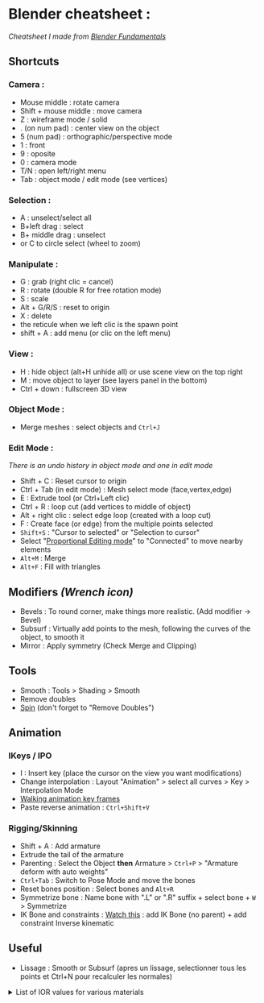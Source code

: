 # Blender cheatsheet :

*Cheatsheet I made from [Blender Fundamentals](https://www.youtube.com/playlist?list=PLa1F2ddGya_8V90Kd5eC5PeBjySbXWGK1)*

## Shortcuts

### Camera :
- Mouse middle : rotate camera
- Shift + mouse middle : move camera
- Z : wireframe mode / solid
- . (on num pad) : center view on the object
- 5 (num pad) : orthographic/perspective mode
- 1 : front
- 9 : oposite
- 0 : camera mode
- T/N : open left/right menu 
- Tab : object mode / edit mode (see vertices)

### Selection :
- A : unselect/select all
- B+left drag : select
- B+ middle drag : unselect
- or C to circle select (wheel to zoom) 

### Manipulate :
- G : grab (right clic = cancel)
- R : rotate (double R for free rotation mode)
- S : scale
- Alt + G/R/S : reset to origin
- X : delete
- the reticule when we left clic is the spawn point
- shift + A : add menu (or clic on the left menu)

### View :
- H : hide object (alt+H unhide all) or use scene view on the top right
- M : move object to layer (see layers panel in the bottom)
- Ctrl + down : fullscreen 3D view

### Object Mode :
- Merge meshes : select objects and `Ctrl+J`

### Edit Mode :
*There is an undo history in object mode and one in edit mode*
- Shift + C : Reset cursor to origin
- Ctrl + Tab (in edit mode) : Mesh select mode (face,vertex,edge)
- E : Extrude tool (or Ctrl+Left clic)
- Ctrl + R : loop cut (add vertices to middle of object)
- Alt + right clic : select edge loop (created with a loop cut)
- F : Create face (or edge) from the multiple points selected
- `Shift+S` : "Cursor to selected" or "Selection to cursor"
- Select "[Proportional Editing mode](https://docs.blender.org/manual/en/dev/editors/3dview/object/editing/transform/control/proportional_edit.html)" to "Connected" to move nearby elements
- `Alt+M` : Merge
- `Alt+F` : Fill with triangles

## Modifiers *(Wrench icon)*
- Bevels : To round corner, make things more realistic. (Add modifier -> Bevel)
- Subsurf : Virtually add  points to the mesh, following the curves of the object, to smooth it
- Mirror : Apply symmetry (Check Merge and Clipping)

## Tools
- Smooth : Tools > Shading > Smooth
- Remove doubles
- [Spin](https://docs.blender.org/manual/en/dev/modeling/meshes/editing/duplicating/spin.html) (don't forget to "Remove Doubles")

## Animation
### IKeys / IPO
- I : Insert key (place the cursor on the view you want modifications)
- Change interpolation : Layout "Animation" > select all curves > Key > Interpolation Mode
- [Walking animation key frames](https://youtu.be/sTo4adwvulE?t=1m18s)
- Paste reverse animation : `Ctrl+Shift+V`

### Rigging/Skinning
- Shift + A : Add armature
- Extrude the tail of the armature
- Parenting : Select the Object **then** Armature > `Ctrl+P` > "Armature deform with auto weights"
- `Ctrl+Tab` : Switch to Pose Mode and move the bones
- Reset bones position : Select bones and `Alt+R`
- Symmetrize bone : Name bone with ".L" or ".R" suffix + select bone + `W` > Symmetrize
- IK Bone and constraints : [Watch this](https://youtu.be/8mZtc33rQ3c?t=4m14s) : add IK Bone (no parent) + add constraint Inverse kinematic

## Useful
- Lissage : Smooth or Subsurf (apres un lissage, selectionner tous les points et Ctrl+N pour recalculer les normales)

<details><summary>List of IOR values for various materials</summary>
<p>

- Acetone 1.36 
- Actinolite 1.618 
- Agate 1.544 
- Agate, Moss 1.540 
- Air 1.0002926 
- Alcohol 1.329 
- Alexandrite 1.745 
- Aluminum 1.44 
- Amber 1.546 
- Amblygonite 1.611 
- Amethyst 1.544 
- Anatase 2.490 
- Andalusite 1.641 
- Anhydrite 1.571 
- Apatite 1.632 
- Apophyllite 1.536 
- Aquamarine 1.577 
- Aragonite 1.530 
- Argon 1.000281 
- Asphalt 1.635 
- Augelite 1.574 
- Axinite 1.675 
- Azurite 1.730 
- Barite 1.636 
- Barytocalcite 1.684 
- Benitoite 1.757 
- Benzene 1.501 
- Beryl 1.577 
- Beryllonite 1.553 
- Brazilianite 1.603 
- Bromine (liq) 1.661 
- Bronze 1.18 
- Calcite 1.486 
- Cancrinite 1.491 
- Carbon Dioxide (gas) 1.000449 
- Carbon Disulfide 1.628 
- Carbon Tetrachloride 1.460 
- Cassiterite 1.997 
- Celestite 1.622 
- Cerussite 1.804 
- Ceylanite 1.770 
- Chalcedony 1.530 
- Chalk 1.510 
- Chalybite 1.630 
- Chlorine (gas) 1.000768 
- Chlorine (liq) 1.385 
- Chrome Green 2.4 
- Chrome Red 2.42 
- Chrome Yellow 2.31 
- Chromium 2.97 
- Chrysoberyl 1.745 
- Chrysocolla 1.500 
- Chrysoprase 1.534 
- Citrine 1.550 
- Clinozoisite 1.724 
- Cobalt Blue 1.74 
- Cobalt Green 1.97 
- Cobalt Violet 1.71 
- Colemanite 1.586 
- Copper 1.10 
- Copper Oxide 2.705 
- Coral 1.486 
- Cordierite 1.540 
- Corundum 1.766 
- Crocoite 2.310 
- Crystal 2.00 
- Cuprite 2.850 
- Danburite 1.633 
- Diamond 2.417 
- Diopside 1.680 
- Dolomite 1.503 
- Dumortierite 1.686 
- Ebonite 1.66 
- Ekanite 1.600 
- Elaeolite 1.532 
- Emerald 1.576 
- Emerald, Synth flux 1.561 
- Emerald, Synth hydro 1.568 
- Enstatite 1.663 
- Epidote 1.733 
- Ethanol 1.36 
- Ethyl Alcohol 1.36 
- Euclase 1.652 
- Feldspar, Adventurine 1.532 
- Feldspar, Albite 1.525 
- Feldspar, Amazonite 1.525 
- Feldspar, Labradorite 1.565 
- Feldspar, Microcline 1.525 
- Feldspar, Oligoclase 1.539 
- Feldspar, orthoclase 1.525 
- Fluoride 1.56 
- Fluorite 1.434 
- Formica 1.47 
- Garnet, Almandine 1.760 
- Garnet, Almandite 1.790 
- Garnet, Andradite 1.820 
- Garnet, Demantoid 1.880 
- Garnet, Grossular 1.738 
- Garnet, Hessonite 1.745 
- Garnet, Rhodolite 1.760 
- Garnet, Spessartite 1.810 
- Gaylussite 1.517 
- Glass 1.51714 
- Glass, Albite 1.4890 
- Glass, Crown 1.520 
- Glass, Crown, Zinc 1.517 
- Glass, Flint, Dense 1.66 
- Glass, Flint, Heaviest 1.89 
- Glass, Flint, Heavy 1.65548 
- Glass, Flint, Lanthanum 1.80 
- Glass, Flint, Light 1.58038 
- Glass, Flint, Medium 1.62725 
- Glycerine 1.473 
- Gold 0.47 
- Hambergite 1.559 
- Hauynite 1.502 
- Helium 1.000036 
- Hematite 2.940 
- Hemimorphite 1.614 
- Hiddenite 1.655 
- Howlite 1.586 
- Hydrogen (gas) 1.000140 
- Hydrogen (liq) 1.0974 
- Hypersthene 1.670 
- Ice 1.309 
- Idocrase 1.713 
- Iodine Crystal 3.34 
- Iolite 1.548 
- Iron 1.51 
- Ivory 1.540 
- Jade, Nephrite 1.610 
- Jadeite 1.665 
- Jasper 1.540 
- Jet 1.660 
- Kornerupine 1.665 
- Kunzite 1.655 
- Kyanite 1.715 
- Lapis Gem 1.500 
- Lapis Lazuli 1.61 
- Lazulite 1.615 
- Lead 2.01 
- Leucite 1.509 
- Magnesite 1.515 
- Malachite 1.655 
- Meerschaum 1.530 
- Mercury (liq) 1.62 
- Methanol 1.329 
- Moldavite 1.500 
- Moonstone, Adularia 1.525 
- Moonstone, Albite 1.535 
- Natrolite 1.480 
- Nephrite 1.600 
- Nitrogen (gas) 1.000297 
- Nitrogen (liq) 1.2053 
- Nylon 1.53 
- Obsidian 1.489 
- Olivine 1.670 
- Onyx 1.486 
- Opal 1.450 
- Oxygen (gas) 1.000276 
- Oxygen (liq) 1.221 
- Painite 1.787 
- Pearl 1.530 
- Periclase 1.740 
- Peridot 1.654 
- Peristerite 1.525 
- Petalite 1.502 
- Phenakite 1.650 
- Phosgenite 2.117 
- Plastic 1.460 
- Plexiglas 1.50 
- Polystyrene 1.55 
- Prase 1.540 
- Prasiolite 1.540 
- Prehnite 1.610 
- Proustite 2.790 
- Purpurite 1.840 
- Pyrite 1.810 
- Pyrope 1.740 
- Quartz 1.544 
- Quartz, Fused 1.45843 
- Rhodizite 1.690 
- Rhodonite 1.735 
- Rock Salt 1.544 
- Rubber, Natural 1.5191 
- Ruby 1.760 
- Rutile 2.62 
- Sanidine 1.522 
- Sapphire 1.760 
- Scapolite 1.540 
- Scapolite, Yellow 1.555 
- Scheelite 1.920 
- Selenium, Amorphous 2.92 
- Serpentine 1.560 
- Shell 1.530 
- Silicon 4.24 
- Sillimanite 1.658 
- Silver 0.18 
- Sinhalite 1.699 
- Smaragdite 1.608 
- Smithsonite 1.621 
- Sodalite 1.483 
- Sodium Chloride 1.544 
- Sphalerite 2.368 
- Sphene 1.885 
- Spinel 1.712 
- Spodumene 1.650 
- Staurolite 1.739 
- Steatite 1.539 
- Steel 2.50 
- Stichtite 1.520 
- Strontium Titanate 2.410 
- Styrofoam 1.595 
- Sulphur 1.960 
- Synthetic Spinel 1.730 
- Taaffeite 1.720 
- Tantalite 2.240 
- Tanzanite 1.691 
- Teflon 1.35 
- Thomsonite 1.530 
- Tiger eye 1.544 
- Topaz 1.620 
- Topaz, Blue 1.610 
- Topaz, Pink 1.620 
- Topaz, White 1.630 
- Topaz, Yellow 1.620 
- Tourmaline 1.624 
- Tremolite 1.600 
- Tugtupite 1.496 
- Turpentine 1.472 
- Turquoise 1.610 
- Ulexite 1.490 
- Uvarovite 1.870 
- Variscite 1.550 
- Vivianite 1.580 
- Wardite 1.590 
- Water (gas) 1.000261 
- Water 100'C 1.31819 
- Water 20'C 1.33335 
- Water 35'C (Room temp) 1.33157 
- Willemite 1.690 
- Witherite 1.532 
- Wulfenite 2.300 
- Zincite 2.010 
- Zircon, High 1.960 
- Zircon, Low 1.800 
- Zirconia, Cubic 2.170 

**Liquids**
- Acetone 1.36 
- Alcohol, Ethyl (grain) 1.36 
- Alcohol, Methyl (wood) 1.329 
- Beer 1.345 
- Carbonated Beverages 1.34 - 1.356 
- Fruit Juice 
- Chlorine (liq) 1.385 
- Cranberry Juice (25%) 1.351 
- Glycerin 1.473 
- Honey, 13% water content 1.504 
- Honey, 17% water content 1.494 
- Honey, 21% water content 1.484 
- Ice 1.309 
- Milk 1.35 
- Oil, Clove 1.535 
- Oil, Lemon 1.481 
- Oil, Neroli 1.482 
- Oil, Orange 1.473 
- Oil, Safflower 1.466 
- Oil, vegetable (50° C) 1.47 
- Oil of Wintergreen 1.536 
- Rum, White 1.361 
- Shampoo 1.362 
- Sugar Solution 30% 1.38 
- Sugar Solution 80% 1.49 
- Turpentine 1.472 
- Vodka 1.363 
- Water (0° C) 1.33346 
- Water (100° C) 1.31766 
- Water (20° C) 1.33283 
- Whisky 1.356 

**Minerals & Gemstones**
- Alexandrite 1.746 - 1.755 
- Almandine 1.75 - 1.83 
- Amber 1.539 - 1.545 
- Amethyst 1.532 - 1.554 
- Ammolite 1.52 -1.68 
- Andalusite 1.629 - 1.650 
- Apatite 1.632 - 1.42 
- Aquamarine 1.567-1.590 
- Axenite 1.674 - 1.704 
- Beryl 1.57 - 1.60 
- Beryl, Red 1.570 - 1.598 
- Chalcedony 1.544 - 1.553 
- Chrome Tourmaline, 1.61 - 1.64 
- Citrine 1.532 - 1.554 
- Clinohumite 1.625 - 1.675 
- Coral 1.486 - 1.658 
- Crystal 2.000 
- Crysoberyl, Catseye 1.746 - 1.755 
- Danburite 1.627 - 1.641 
- Diamond 2.417 
- Emerald 1.560 - 1.605 
- Emerald Catseye 1.560 - 1.605 
- Flourite 1.434 
- Garnet, Andradite 1.88 - 1.94 
- Garnet, Demantiod 1.880 - 1.9 
- Garnet, Mandarin 1.790 - 1.8 
- Garnet, Pyrope 1.73 - 1.76 
- Garnet, Rhodolite 1.740 - 1.770 
- Garnet, Tsavorite 1.739 - 1.744 
- Garnet, Uvarovite 1.74 - 1.87 
- Hauyn 1.490 - 1.505 
- Iolite 1.522 - 1.578 
- Jade, Jadeite 1.64 - 1.667 
- Jade, Nephrite 1.600 - 1.641 
- Jet 1.660 
- Kunzite 1.660 - 1.676 
- Labradorite 1.560 - 1.572 
- Lapis Lazuli 1.50 - 1.55 
- Moonstone 1.518 - 1.526 
- Morganite 1.585 - 1.594 
- Obsidian 1.50 
- Opal, Black 1.440 - 1.460 
- Opal, Fire 1.430 - 1.460 
- Opal, White 1.440 - 1.460 
- Oregon Sunstone 1.560 - 1.572 
- Padparadja 1.760 - 1.773 
- Peridot 1.635 - 1.690 
- Quartz 1.544 - 1.553 
- Ruby 1.757 - 1.779 
- Sapphire 1.757 - 1.779 
- Sapphire, Star 1.760 - 1.773 
- Spessarite 1.79 - 1.81 
- Spinel 1.712 - 1.717 
- Spinel, Blue 1.712 - 1.747 
- Spinel, Red 1.708 - 1.735 
- Star Ruby 1.76 - 1.773 
- Tanzanite 1.690-1.7 
- Tanzanite 1.692 - 1.700 
- Topaz 1.607 - 1.627 
- Topaz, Imperial 1.605-1.640 
- Tourmaline 1.603 - 1.655 
- Tourmaline, Blue 1.61 - 1.64 
- Tourmaline, Catseye 1.61 - 1.64 
- Tourmaline, Green 1.61 - 1.64 
- Tourmaline, Paraiba 1.61 - 1.65 
- Tourmaline, Red 1.61 - 1.64 
- Zircon 1.777 - 1.987 
- Zirconia, Cubic 2.173 - 2.21 

**Transparent materials**
- Eye, Aqueous humor 1.33 
- Eye, Cornea 1.38 
- Eye, Lens 1.41 
- Eye, Vitreous humor 1.34 
- Glass, Arsenic Trisulfide 2.04 
- Glass, Crown (common) 1.52 
- Glass, Flint, 29% lead 1.569 
- Glass, Flint, 55% lead 1.669 
- Glass, Flint, 71% lead 1.805 
- Glass, Fused Silica 1.459 
- Glass, Pyrex 1.474 
- Lucite 1.495 
- Nylon 1.53 
- Obsidian 1.50 
- Plastic 1.460 - 1.55 
- Plexiglas 1.488 
- Salt 1.516 

**Metals**
- Aluminum 1.39 
- Copper 2.43 
- Gold 0.166 
- Mylar 1.65 
- Nickel 1.08 
- Platinum 2.33 
- Silver 1.35 
- Titanium 2.16 

- Vacuum 1.0000 
- Air 1.0003 
- Ice 1.31 
- Water 1.333 
- Ethyl Alcohol 1.36 
- Plexiglas 1.51 
- Crown Glass 1.52 
- Light Flint Glass 1.58 
- Dense Flint Glass 1.66 
- Zircon 1.923 
- Diamond 2.417 
- Rutile 2.907 
- Gallium phosphide 3.50 

**Various household liquids**
- Glycerin 1,367 
- All Purpose Orange Cleaner (Pathmark Brand) 1,293 
- Degreaser 1.377 
- Shower Gel 1.51 
- Baby Wash 1.26 

- Vacuum 1 (exactly) 
- Helium 1.000036 
- Air @ STP 1.0002926 
- Carbon dioxide 1.00045 
- Water Ice 1.31 
- Liquid Water (20°C) 1.332986 
- Cryolite 1.338 
- Acetone 1.36 
- Ethanol 1.36 
- Teflon 1.35 - 1.38 
- Glycerol 1.4729 
- Acrylic glass 1.490 - 1.492 
- Rock salt 1.516 
- Crown glass (pure) 1.50 - 1.54 
- Salt (NaCl) 1.544 
- Polycarbonate 1.584 - 1.586 
- PMMA 1.4893 - 1.4899 
- PETg 1.57 
- PET 1.5750 
- Flint glass (pure) 1.60 - 1.62 
- Crown glass (impure) 1.485 - 1.755 
- Bromine 1.661 
- Flint glass (impure) 1.523 - 1.925 
- Cubic zirconia 2.15 - 2.18 
- Diamond 2.419 
- Moissanite 2.65 - 2.69 
- Cinnabar (Mercury sulfide) 3.02 
- Gallium(III) phosphide 3.5 
- Gallium(III) arsenide 3.927 
- Silicon 4.01 

- Acetone 1.36 
- Actinolite 1.618 
- Agalmatoite 1.550 
- Agate 1.544 
- Agate, Moss 1.540 
- Air 1.0002926 
- Alcohol 1.329 
- Alexandrite 1.745 
- Aluminum 1.44 
- Amber 1.546 
- Amblygonite 1.611 
- Amethyst 1.544 
- Anatase 2.490 
- Andalusite 1.641 
- Anhydrite 1.571 
- Apatite 1.632 
- Apophyllite 1.536 
- Aquamarine 1.577 
- Aragonite 1.530 
- Argon 1.000281 
- Asphalt 1.635 
- Augelite 1.574 
- Axinite 1.675 
- Azurite 1.730 
- Barite 1.636 
- Barytocalcite 1.684 
- Benitoite 1.757 
- Benzene 1.501 
- Beryl 1.577 
- Beryllonite 1.553 
- Brazilianite 1.603 
- Bromine (liq) 1.661 
- Bronze 1.18 
- Brownite 1.567 
- Calcite 1.486 
- Calspar 1.486 
- Cancrinite 1.491 
- Carbon Dioxide (gas) 1.000449 
- Carbon Disulfide 1.628 
- Carbon Tetrachloride 1.460 
- Cassiterite 1.997 
- Celestite 1.622 
- Cerussite 1.804 
- Ceylanite 1.770 
- Chalcedony 1.530 
- Chalk 1.510 
- Chalybite 1.630 
- Chlorine (gas) 1.000768 
- Chlorine (liq) 1.385 
- Chrome Green 2.4 
- Chrome Red 2.42 
- Chrome Yellow 2.31 
- Chromium 2.97 
- Chrysoberyl 1.745 
- Chrysocolla 1.500 
- Chrysoprase 1.534 
- Citrine 1.550 
- Clinozoisite 1.724 
- Cobalt Blue 1.74 
- Cobalt Green 1.97 
- Cobalt Violet 1.71 
- Colemanite 1.586 
- Copper 1.10 
- Copper Oxide 2.705 
- Coral 1.486 
- Cordierite 1.540 
- Corundum 1.766 
- Crocoite 2.310 
- Crystal 2.00 
- Cuprite 2.850 
- Danburite 1.633 
- Diamond 2.417 
- Diopside 1.680 
- Dolomite 1.503 
- Dumortierite 1.686 
- Ebonite 1.66 
- Ekanite 1.600 
- Elaeolite 1.532 
- Emerald 1.576 
- Emerald, Synth flux 1.561 
- Emerald, Synth hydro 1.568 
- Enstatite 1.663 
- Epidote 1.733 
- Ethanol 1.36 
- Ethyl Alcohol 1.36 
- Euclase 1.652 
- Fabulite 2.409 
- Feldspar, Adventurine 1.532 
- Feldspar, Albite 1.525 
- Feldspar, Amazonite 1.525 
- Feldspar, Labradorite 1.565 
- Feldspar, Microcline 1.525 
- Feldspar, Oligoclase 1.539 
- Feldspar, Orthoclase 1.525 
- Fluoride 1.56 
- Fluorite 1.434 
- Formica 1.47 
- Garnet, Almandine 1.760 
- Garnet, Almandite 1.790 
- Garnet, Andradite 1.820 
- Garnet, Demantoid 1.880 
- Garnet, Grossular 1.738 
- Garnet, Hessonite 1.745 
- Garnet, Rhodolite 1.760 
- Garnet, Spessartite 1.810 
- Gaylussite 1.517 
- Glass 1.51714 
- Glass, Albite 1.4890 
- Glass, Crown 1.520 
- Glass, Crown, Zinc 1.517 
- Glass, Flint, Dense 1.66 
- Glass, Flint, Heaviest 1.89 
- Glass, Flint, Heavy 1.65548 
- Glass, Flint, Lanthanum 1.80 
- Glass, Flint, Light 1.58038 
- Glass, Flint, Medium 1.62725 
- Glycerine 1.473 
- Gold 0.47 
- Hambergite 1.559 
- Hauynite 1.502 
- Helium 1.000036 
- Hematite 2.940 
- Hemimorphite 1.614 
- Hiddenite 1.655 
- Howlite 1.586 
- Hydrogen (gas) 1.000140 
- Hydrogen (liq) 1.0974 
- Hypersthene 1.670 
- Ice 1.309 
- Idocrase 1.713 
- Iodine Crystal 3.34 
- Iolite 1.548 
- Iron 1.51 
- Ivory 1.540 
- Jade, Nephrite 1.610 
- Jadeite 1.665 
- Jasper 1.540 
- Jet 1.660 
- Kornerupine 1.665 
- Kunzite 1.655 
- Kyanite 1.715 
- Lapis Gem 1.500 
- Lapis Lazuli 1.61 
- Lazulite 1.615 
- Lead 2.01 
- Leucite 1.509 
- Magnesite 1.515 
- Malachite 1.655 
- Meerschaum 1.530 
- Mercury (liq) 1.62 
- Methanol 1.329 
- Moldavite 1.500 
- Moonstone, Adularia 1.525 
- Moonstone, Albite 1.535 
- Natrolite 1.480 
- Nephrite 1.600 
- Nitrogen (gas) 1.000297 
- Nitrogen (liq) 1.2053 
- Nylon 1.53 
- Obsidian 1.489 
- Olivine 1.670 
- Onyx 1.486 
- Opal 1.450 
- Oxygen (gas) 1.000276 
- Oxygen (liq) 1.221 
- Painite 1.787 
- Pearl 1.530 
- Periclase 1.740 
- Peridot 1.654 
- Peristerite 1.525 
- Petalite 1.502 
- Phenakite 1.650 
- Phosgenite 2.117 
- Plastic 1.460 
- Plexiglas 1.50 
- Polystyrene 1.55 
- Prase 1.540 
- Prasiolite 1.540 
- Prehnite 1.610 
- Proustite 2.790 
- Purpurite 1.840 
- Pyrite 1.810 
- Pyrope 1.740 
- Quartz 1.544 
- Quartz, Fused 1.45843 
- Rhodizite 1.690 
- Rhodochrisite 1.600 
- Rhodonite 1.735 
- Rock Salt 1.544 
- Rubber, Natural 1.5191 
- Ruby 1.760 
- Rutile 2.62 
- Sanidine 1.522 
- Sapphire 1.760 
- Scapolite 1.540 
- Scapolite, Yellow 1.555 
- Scheelite 1.920 
- Selenium, Amorphous 2.92 
- Serpentine 1.560 
- Shell 1.530 
- Silicon 4.24 
- Sillimanite 1.658 
- Silver 0.18 
- Sinhalite 1.699 
- Smaragdite 1.608 
- Smithsonite 1.621 
- Sodalite 1.483 
- Sodium Chloride 1.544 
- Sphalerite 2.368 
- Sphene 1.885 
- Spinel 1.712 
- Spodumene 1.650 
- Staurolite 1.739 
- Steatite 1.539 
- Steel 2.50 
- Stichtite 1.520 
- Strontium Titanate 2.410 
- Styrofoam 1.595 
- Sulphur 1.960 
- Synthetic Spinel 1.730 
- Taaffeite 1.720 
- Tantalite 2.240 
- Tanzanite 1.691 
- Teflon 1.35 
- Thomsonite 1.530 
- Tiger eye 1.544 
- Topaz 1.620 
- Topaz, Blue 1.610 
- Topaz, Pink 1.620 
- Topaz, White 1.630 
- Topaz, Yellow 1.620 
- Tourmaline 1.624 
- Tremolite 1.600 
- Tugtupite 1.496 
- Turpentine 1.472 
- Turquoise 1.610 
- Ulexite 1.490 
- Uvarovite 1.870 
- Variscite 1.550 
- Vivianite 1.580 
- Wardite 1.590 
- Water (gas) 1.000261 
- Water 100'C 1.31819 
- Water 20'C 1.33335 
- Water 35'C (Room temp) 1.33157 
- Willemite 1.690 
- Witherite 1.532 
- Wulfenite 2.300 
- Zincite 2.010 
- Zircon, High 1.960 
- Zircon, Low 1.800 
- Zirconia, Cubic 2.170


**Sorted by refractive index:**
- Silver 0.18 
- Gold 0.47 
- Helium 1.000036 
- Hydrogen (gas) 1.00014 
- Water (gas) 1.000261 
- Oxygen (gas) 1.000276 
- Argon 1.000281 
- Air 1.0002926 
- Nitrogen (gas) 1.000297 
- Carbon Dioxide (gas) 1.000449 
- Chlorine (gas) 1.000768 
- Hydrogen (liq) 1.0974 
- Copper 1.1 
- Bronze 1.18 
- Nitrogen (liq) 1.2053 
- Oxygen (liq) 1.221 
- Ice 1.309 
- Water 100'C 1.31819 
- Alcohol 1.329 
- Methanol 1.329 
- Water 35'C (Room temp) 1.33157 
- Water 20'C 1.33335 
- Teflon 1.35 
- Acetone 1.36 
- Ethanol 1.36 
- Ethyl Alcohol 1.36 
- Chlorine (liq) 1.385 
- Fluorite 1.434 
- Aluminum 1.44 
- Opal 1.45 
- Quartz, Fused 1.45843 
- Carbon Tetrachloride 1.46 
- Plastic 1.46 
- Formica 1.47 
- Turpentine 1.472 
- Glycerine 1.473 
- Natrolite 1.48 
- Sodalite 1.483 
- Calcite 1.486 
- Calspar 1.486 
- Coral 1.486 
- Onyx 1.486 
- Glass, Albite 1.489 
- Obsidian 1.489 
- Ulexite 1.49 
- Cancrinite 1.491 
- Tugtupite 1.496 
- Chrysocolla 1.5 
- Lapis Gem 1.5 
- Moldavite 1.5 
- Plexiglas 1.5 
- Benzene 1.501 
- Hauynite 1.502 
- Petalite 1.502 
- Dolomite 1.503 
- Leucite 1.509 
- Chalk 1.51 
- Iron 1.51 
- Magnesite 1.515 
- Gaylussite 1.517 
- Glass, Crown, Zinc 1.517 
- Glass 1.51714 
- Rubber, Natural 1.5191 
- Glass, Crown 1.52 
- Stichtite 1.52 
- Sanidine 1.522 
- Feldspar, Albite 1.525 
- Feldspar, Amazonite 1.525 
- Feldspar, Microcline 1.525 
- Feldspar, Orthoclase 1.525 
- Moonstone, Adularia 1.525 
- Peristerite 1.525 
- Aragonite 1.53 
- Chalcedony 1.53 
- Meerschaum 1.53 
- Nylon 1.53 
- Pearl 1.53 
- Shell 1.53 
- Thomsonite 1.53 
- Elaeolite 1.532 
- Feldspar, Adventurine 1.532 
- Witherite 1.532 
- Chrysoprase 1.534 
- Moonstone, Albite 1.535 
- Apophyllite 1.536 
- Feldspar, Oligoclase 1.539 
- Steatite 1.539 
- Agate, Moss 1.54 
- Cordierite 1.54 
- Ivory 1.54 
- Jasper 1.54 
- Prase 1.54 
- Prasiolite 1.54 
- Scapolite 1.54 
- Agate 1.544 
- Amethyst 1.544 
- Quartz 1.544 
- Rock Salt 1.544 
- Sodium Chloride 1.544 
- Tiger eye 1.544 
- Amber 1.546 
- Iolite 1.548 
- Agalmatoite 1.55 
- Citrine 1.55 
- Polystyrene 1.55 
- Variscite 1.55 
- Beryllonite 1.553 
- Scapolite, Yellow 1.555 
- Hambergite 1.559 
- Fluoride 1.56 
- Serpentine 1.56 
- Emerald, Synth flux 1.561 
- Feldspar, Labradorite 1.565 
- Brownite 1.567 
- Emerald, Synth hydro 1.568 
- Anhydrite 1.571 
- Augelite 1.574 
- Emerald 1.576 
- Aquamarine 1.577 
- Beryl 1.577 
- Vivianite 1.58 
- Glass, Flint, Light 1.58038 
- Colemanite 1.586 
- Howlite 1.586 
- Wardite 1.59 
- Styrofoam 1.595 
- Ekanite 1.6 
- Nephrite 1.6 
- Rhodochrisite 1.6 
- Tremolite 1.6 
- Brazilianite 1.603 
- Smaragdite 1.608 
- Jade, Nephrite 1.61 
- Lapis Lazuli 1.61 
- Prehnite 1.61 
- Topaz, Blue 1.61 
- Turquoise 1.61 
- Amblygonite 1.611 
- Hemimorphite 1.614 
- Lazulite 1.615 
- Actinolite 1.618 
- Mercury (liq) 1.62 
- Topaz 1.62 
- Topaz, Pink 1.62 
- Topaz, Yellow 1.62 
- Smithsonite 1.621 
- Celestite 1.622 
- Tourmaline 1.624 
- Glass, Flint, Medium 1.62725 
- Carbon Disulfide 1.628 
- Chalybite 1.63 
- Topaz, White 1.63 
- Apatite 1.632 
- Danburite 1.633 
- Asphalt 1.635 
- Barite 1.636 
- Andalusite 1.641 
- Phenakite 1.65 
- Spodumene 1.65 
- Euclase 1.652 
- Peridot 1.654 
- Hiddenite 1.655 
- Kunzite 1.655 
- Malachite 1.655 
- Glass, Flint, Heavy 1.65548 
- Sillimanite 1.658 
- Ebonite 1.66 
- Glass, Flint, Dense 1.66 
- Jet 1.66 
- Bromine (liq) 1.661 
- Enstatite 1.663 
- Jadeite 1.665 
- Kornerupine 1.665 
- Hypersthene 1.67 
- Olivine 1.67 
- Axinite 1.675 
- Diopside 1.68 
- Barytocalcite 1.684 
- Dumortierite 1.686 
- Rhodizite 1.69 
- Willemite 1.69 
- Tanzanite 1.691 
- Sinhalite 1.699 
- Cobalt Violet 1.71 
- Spinel 1.712 
- Idocrase 1.713 
- Kyanite 1.715 
- Taaffeite 1.72 
- Clinozoisite 1.724 
- Azurite 1.73 
- Synthetic Spinel 1.73 
- Epidote 1.733 
- Rhodonite 1.735 
- Silver 0.18 
- Gold 0.47 
- Helium 1.000036 
- Hydrogen (gas) 1.00014 
- Water (gas) 1.000261 
- Oxygen (gas) 1.000276 
- Argon 1.000281 
- Air 1.0002926 
- Nitrogen (gas) 1.000297 
- Carbon Dioxide (gas) 1.000449 
- Chlorine (gas) 1.000768 
- Hydrogen (liq) 1.0974 
- Copper 1.1 
- Bronze 1.18 
- Nitrogen (liq) 1.2053 
- Oxygen (liq) 1.221 
- Ice 1.309 
- Water 100'C 1.31819 
- Alcohol 1.329 
- Methanol 1.329 
- Water 35'C (Room temp) 1.33157 
- Water 20'C 1.33335 
- Teflon 1.35 
- Acetone 1.36 
- Ethanol 1.36 
- Ethyl Alcohol 1.36 
- Chlorine (liq) 1.385 
- Fluorite 1.434 
- Aluminum 1.44 
- Opal 1.45 
- Quartz, Fused 1.45843 
- Carbon Tetrachloride 1.46 
- Plastic 1.46 
- Formica 1.47 
- Turpentine 1.472 
- Glycerine 1.473 
- Natrolite 1.48 
- Sodalite 1.483 
- Calcite 1.486 
- Calspar 1.486 
- Coral 1.486 
- Onyx 1.486 
- Glass, Albite 1.489 
- Obsidian 1.489 
- Ulexite 1.49 
- Cancrinite 1.491 
- Tugtupite 1.496 
- Chrysocolla 1.5 
- Lapis Gem 1.5 
- Moldavite 1.5 
- Plexiglas 1.5 
- Benzene 1.501 
- Hauynite 1.502 
- Petalite 1.502 
- Dolomite 1.503 
- Leucite 1.509 
- Chalk 1.51 
- Iron 1.51 
- Magnesite 1.515 
- Gaylussite 1.517 
- Glass, Crown, Zinc 1.517 
- Glass 1.51714 
- Rubber, Natural 1.5191 
- Glass, Crown 1.52 
- Stichtite 1.52 
- Sanidine 1.522 
- Feldspar, Albite 1.525 
- Feldspar, Amazonite 1.525 
- Feldspar, Microcline 1.525 
- Feldspar, Orthoclase 1.525 
- Moonstone, Adularia 1.525 
- Peristerite 1.525 
- Aragonite 1.53 
- Chalcedony 1.53 
- Meerschaum 1.53 
- Nylon 1.53 
- Pearl 1.53 
- Shell 1.53 
- Thomsonite 1.53 
- Elaeolite 1.532 
- Feldspar, Adventurine 1.532 
- Witherite 1.532 
- Chrysoprase 1.534 
- Moonstone, Albite 1.535 
- Apophyllite 1.536 
- Feldspar, Oligoclase 1.539 
- Steatite 1.539 
- Agate, Moss 1.54 
- Cordierite 1.54 
- Ivory 1.54 
- Jasper 1.54 
- Prase 1.54 
- Prasiolite 1.54 
- Scapolite 1.54 
- Agate 1.544 
- Amethyst 1.544 
- Quartz 1.544 
- Rock Salt 1.544 
- Sodium Chloride 1.544 
- Tiger eye 1.544 
- Amber 1.546 
- Iolite 1.548 
- Agalmatoite 1.55 
- Citrine 1.55 
- Polystyrene 1.55 
- Variscite 1.55 
- Beryllonite 1.553 
- Scapolite, Yellow 1.555 
- Hambergite 1.559 
- Fluoride 1.56 
- Serpentine 1.56 
- Emerald, Synth flux 1.561 
- Feldspar, Labradorite 1.565 
- Brownite 1.567 
- Emerald, Synth hydro 1.568 
- Anhydrite 1.571 
- Augelite 1.574 
- Emerald 1.576 
- Aquamarine 1.577 
- Beryl 1.577 
- Vivianite 1.58 
- Glass, Flint, Light 1.58038 
- Colemanite 1.586 
- Howlite 1.586 
- Wardite 1.59 
- Styrofoam 1.595 
- Ekanite 1.6 
- Nephrite 1.6 
- Rhodochrisite 1.6 
- Tremolite 1.6 
- Brazilianite 1.603 
- Smaragdite 1.608 
- Jade, Nephrite 1.61 
- Lapis Lazuli 1.61 
- Prehnite 1.61 
- Topaz, Blue 1.61 
- Turquoise 1.61 
- Amblygonite 1.611 
- Hemimorphite 1.614 
- Lazulite 1.615 
- Actinolite 1.618 
- Mercury (liq) 1.62 
- Topaz 1.62 
- Topaz, Pink 1.62 
- Topaz, Yellow 1.62 
- Smithsonite 1.621 
- Celestite 1.622 
- Tourmaline 1.624 
- Glass, Flint, Medium 1.62725 
- Carbon Disulfide 1.628 
- Chalybite 1.63 
- Topaz, White 1.63 
- Apatite 1.632 
- Danburite 1.633 
- Asphalt 1.635 
- Barite 1.636 
- Andalusite 1.641 
- Phenakite 1.65 
- Spodumene 1.65 
- Euclase 1.652 
- Peridot 1.654 
- Hiddenite 1.655 
- Kunzite 1.655 
- Malachite 1.655 
- Glass, Flint, Heavy 1.65548 
- Sillimanite 1.658 
- Ebonite 1.66 
- Glass, Flint, Dense 1.66 
- Jet 1.66 
- Bromine (liq) 1.661 
- Enstatite 1.663 
- Jadeite 1.665 
- Kornerupine 1.665 
- Hypersthene 1.67 
- Olivine 1.67 
- Axinite 1.675 
- Diopside 1.68 
- Barytocalcite 1.684 
- Dumortierite 1.686 
- Rhodizite 1.69 
- Willemite 1.69 
- Tanzanite 1.691 
- Sinhalite 1.699 
- Cobalt Violet 1.71 
- Spinel 1.712 
- Idocrase 1.713 
- Kyanite 1.715 
- Taaffeite 1.72 
- Clinozoisite 1.724 
- Azurite 1.73 
- Synthetic Spinel 1.73 
- Epidote 1.733 
- Rhodonite 1.735 
- Garnet, Grossular 1.738 
- Staurolite 1.739 
- Cobalt Blue 1.74 
- Periclase 1.74 
- Pyrope 1.74 
- Alexandrite 1.745 
- Chrysoberyl 1.745 
- Garnet, Hessonite 1.745 
- Benitoite 1.757 
- Garnet, Almandine 1.76 
- Garnet, Rhodolite 1.76 
- Ruby 1.76 
- Sapphire 1.76 
- Corundum 1.766 
- Ceylanite 1.77 
- Painite 1.787 
- Garnet, Almandite 1.79 
- Glass, Flint, Lanthanum 1.8 
- Zircon, Low 1.8 
- Cerussite 1.804 
- Garnet, Spessartite 1.81 
- Pyrite 1.81 
- Garnet, Andradite 1.82 
- Purpurite 1.84 
- Uvarovite 1.87 
- Garnet, Demantoid 1.88 
- Sphene 1.885 
- Glass, Flint, Heaviest 1.89 
- Scheelite 1.92 
- Sulphur 1.96 
- Zircon, High 1.96 
- Cobalt Green 1.97 
- Cassiterite 1.997 
- Crystal 2 
- Lead 2.01 
- Zincite 2.01 
- Phosgenite 2.117 
- Zirconia, Cubic 2.17 
- Tantalite 2.24 
- Wulfenite 2.3 
- Chrome Yellow 2.31 
- Crocoite 2.31 
- Sphalerite 2.368 
- Chrome Green 2.4 
- Fabulite 2.409 
- Strontium Titanate 2.41 
- Diamond 2.417 
- Chrome Red 2.42 
- Anatase 2.49 
- Steel 2.5 
- Rutile 2.62 
- Copper Oxide 2.705 
- Proustite 2.79 
- Cuprite 2.85 
- Selenium, Amorphous 2.92 
- Hematite 2.94 
- Chromium 2.97 
- Iodine Crystal 3.34 
- Silicon 4.24 

- Almandine 1.830 
- Andradite 1.887 
- Apatite 1.624- 1.667 
- Aragonite 1.530 - 1.686 
- Barite 1.636 - 1.648 
- Beryl 1.565 - 1.598 
- Calcite 1.486 - 1.740 
- Cerussite 1.804 - 2.079 
- Chrysoberyl 1.746 - 1.756 
- Corundum 1.759 - 1.772 
- Diamond 2.418 
- Fluorite 1.434 
- Grossularite 1.734 
- Gypsum 1.519 - 1.531 
- Halite 1.544 
- Microcline 1.514 - 1.539 
- Olivine 1.63 - 1.88 
- Opal 1.41 - 1.46 
- Quartz 1.544 - 1.553 
- Rhodochrosite 1.597 - 1.816 
- Rutile 2.605 - 2.901 
- Scapolite 1.546 - 1.600 
- Sodalite 1.483 - 1.487 
- Spessartine 1.800 
- Sphalerite 2.369 
- Sphene 1.843 - 2.110 
- Spinel 1.719 
- Topaz 1.606 - 1.638 
- Tourmaline 1.635 - 1.675 
- Zircon 1.923 - 2.015 


- Vaccuum 1.000000 
- Helium 1.000036 
- Hydrogen 1.000140 
- Oxygen 1.000276 
- Argon 1.000281 
- Air 1.0002926 
- Nitrogen 1.000297 
- Carbon Dioxide 1.000449 
- Liquid Hydrogen 1.0974 
- Liquid Nitrogen 1.2053 
- Water at 00C 1.309 
- Water at 1000C 1.31819 
- Alcohol 1.329 
- Water 350C 1.33157 
- Acetone 1.36 
- Ethyl Alcohol 1.36 
- Chlorine 1.385 
- Fluorite 1.434 
- Opal 1.450 
- Quartz 1.45843 
- Carbon Tetrachloride 1.460 
- Plastic 1.460 
- Turpentine 1.472 
- Glycerine 1.473 
- Plexiglass 1.50 
- Benzene 1.501 
- Glass 1.51714 
- Ruby 1.760 
- Sapphire 1.760 
- Sulphur 1.960 
- Crystal 2.00 
- Diamond 2.417 
- Steel 2.50 
- Silicon 4.24 

- Nylon 1.53 
- Obsidian 1.50 
- Plastic 1.460 - 1.55 
- Plexiglas 1.488 
- Salt 1.516 
- Glass, Flint, 29% lead 1.569 
- Glass, Flint, 55% lead 1.669 
- Glass, Flint, 71% lead 1.805 
- Glass, Fused Silica 1.459 
- Glass, Pyrex 1.474 
- Lucite 1.495 
- Acetone 1.36 
- Alcohol, Ethyl (grain) 1.36 
- Alcohol, Methyl (wood) 1.329 
- Beer 1.345 
- Carbonated Beverages 1.34 - 1.356 
- Fruit Juice 
- Chlorine (liq) 1.385 
- Cranberry Juice (25%) 1.351 
- Glycerin 1.473 
- Honey, 13% water content 1.504 
- Honey, 17% water content 1.494 
- Honey, 21% water content 1.484 
- Ice 1.309 
- Milk 1.35 
- Oil, Clove 1.535 
- Oil, Lemon 1.481 
- Oil, Neroli 1.482 
- Oil, Orange 1.473 
- Oil, Safflower 1.466 
- Oil, vegetable (50° C) 1.47 
- Oil of Wintergreen 1.536 
- Rum, White 1.361 
- Shampoo 1.362 
- Sugar Solution 30% 1.38 
- Sugar Solution 80% 1.49 
- Turpentine 1.472 
- Vodka 1.363 
- Water (0° C) 1.33346 
- Water (100° C) 1.31766 
- Water (20° C) 1.33283 
- Whisky 1.356 
- Aluminum 1.39 
- Copper 2.43 
- Gold 0.47 
- Mylar 1.65 
- Nickel 1.08 
- Platinum 2.33 
- Silver 1.35 
- Titanium 2.16 
- Agate 1.544 - 1.553 
- Alexandrite 1.746 - 1.755 
- Almandine 1.75 - 1.83 
- Amber 1.539 - 1.545 
- Amethyst 1.532 - 1.554 
- Ammolite 1.52 -1.68 
- Andalusite 1.629 - 1.650 
- Apatite 1.632 - 1.42 
- Aquamarine 1.567-1.590 
- Axenite 1.674 - 1.704 
- Beryl 1.57 - 1.60 
- Beryl, Red 1.570 - 1.598 
- Chalcedony 1.544 - 1.553 
- Chrome Tourmaline, 1.61 - 1.64 
- Citrine 1.532 - 1.554 
- Clinohumite 1.625 - 1.675 
- Coral 1.486 - 1.658 
- Crystal 2.000 
- Crysoberyl, Catseye 1.746 - 1.755 
- Danburite 1.627 - 1.641 
- Diamond 2.417 
- Emerald 1.560 - 1.605 
- Emerald Catseye 1.560 - 1.605 
- Flourite 1.434 
- Garnet, Grossular 1.72 - 1.80 
- Garnet, Andradite 1.88 - 1.94 
- Garnet, Demantiod 1.880 - 1.9 
- Garnet, Mandarin 1.790 - 1.8 
- Garnet, Pyrope 1.73 - 1.76 
- Garnet, Rhodolite 1.740 - 1.770 
- Garnet, Tsavorite 1.739 - 1.744 
- Garnet, Uvarovite 1.74 - 1.87 
- Hauyn 1.490 - 1.505 
- Iolite 1.522 - 1.578 
- Jade, Jadeite 1.64 - 1.667 
- Jade, Nephrite 1.600 - 1.641 
- Jet 1.660 
- Kunzite 1.660 - 1.676 
- Labradorite 1.560 - 1.572 
- Lapis Lazuli 1.50 - 1.55 
- Moonstone 1.518 - 1.526 
- Morganite 1.585 - 1.594 
- Obsidian 1.50 
- Opal, Black 1.440 - 1.460 
- Opal, Fire 1.430 - 1.460 
- Opal, White 1.440 - 1.460 
- Oregon Sunstone 1.560 - 1.572 
- Padparadja 1.760 - 1.773 
- Pearl 1.53 - 1.69 
- Peridot 1.635 - 1.690 
- Quartz 1.544 - 1.553 
- Ruby 1.757 - 1.779 
- Sapphire 1.757 - 1.779 
- Sapphire, Star 1.760 - 1.773 
- Spessarite 1.79 - 1.81 
- Spinel 1.712 - 1.717 
- Spinel, Blue 1.712 - 1.747 
- Spinel, Red 1.708 - 1.735 
- Star Ruby 1.76 - 1.773 
- Tanzanite 1.690-1.7 
- Tanzanite 1.692 - 1.700 
- Topaz 1.607 - 1.627 
- Topaz, Imperial 1.605-1.640 
- Tourmaline 1.603 - 1.655 
- Tourmaline, Blue 1.61 - 1.64 
- Tourmaline, Catseye 1.61 - 1.64 
- Tourmaline, Green 1.61 - 1.64 
- Tourmaline, Paraiba 1.61 - 1.65 
- Tourmaline, Red 1.61 - 1.64 
- Zircon 1.777 - 1.987 
- Zirconia, Cubic 2.173 - 2.21
</p>
</details>